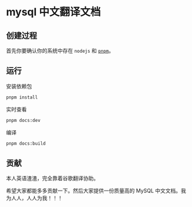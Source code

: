 # mysql 中文翻译文档

## 创建过程

首先你要确认你的系统中存在 `nodejs` 和 [`pnpm`](https://pnpm.io/)。

## 运行

安装依赖包

```bash
pnpm install
```

实时查看

```bash
pnpm docs:dev
```

编译

```bash
pnpm docs:build
```

## 贡献

本人英语渣渣，完全靠着谷歌翻译协助。

希望大家都能多多贡献一下。然后大家提供一份质量高的 MySQL 中文文档。我为人人，人人为我！！！
